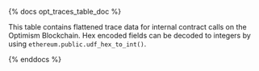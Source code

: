 {% docs opt_traces_table_doc %}

This table contains flattened trace data for internal contract calls on the Optimism Blockchain. Hex encoded fields can be decoded to integers by using `ethereum.public.udf_hex_to_int()`.

{% enddocs %}